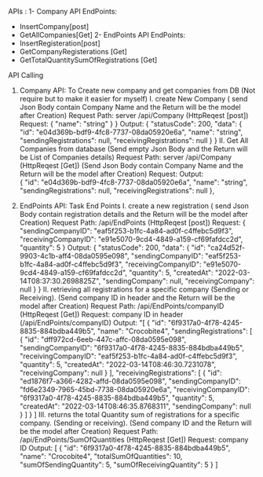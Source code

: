 APIs :
1- Company API
  EndPoints:
  - InsertCompany[post]
  - GetAllCompanies[Get]
2- EndPoints API
  EndPoints:
  - InsertRegisteration[post]
  - GetCompanyRegisterations [Get]
  - GetTotalQuantitySumOfRegistrations [Get]

API Calling 

1.	Company API:  To Create new company and get companies from DB
 (Not require but to make it easier for myself)
I.	create New Company 
( send Json Body contain Company Name and the Return will be the model after Creation)
Request Path: server /api/Company (HttpReqest [post])
          Request:
{
  "name": "string"
}
}
Output:
    {
  "statusCode": 200,
  "data": {
    "id": "e04d369b-bdf9-4fc8-7737-08da05920e6a",
    "name": "string",
    "sendingRegistrations": null,
    "receivingRegistrations": null
  	}
    }
II.	Get All Companies from database
(Send empty Json Body and the Return will be List of Companies details)
Request Path: server /api/Company (HttpReqest [Get])
(Send Json Body contain Company Name and the Return will be the model after Creation)
          Request:
Output:    
  {
   		 "id": "e04d369b-bdf9-4fc8-7737-08da05920e6a",
    "name": "string",
  		  "sendingRegistrations": null,
 		   "receivingRegistrations": null
  },

2.	EndPoints API: Task End Points
I.	create a new registration
( send Json Body contain registration details and the Return will be the model after Creation)
Request Path: /api/EndPoints (HttpReqest [post])
          Request:
{
  "sendingCompanyID": "eaf5f253-b1fc-4a84-ad0f-c4ffebc5d9f3",
  "receivingCompanyID": "e91e5070-9cd4-4849-a159-cf69fafdcc2d",
  "quantity": 5
} 
Output:
    {
  	"statusCode": 200,
  	"data": {
   		 "id": "ca24d52f-9903-4c1b-aff4-08da0595e098",
   		 "sendingCompanyID": "eaf5f253-b1fc-4a84-ad0f-c4ffebc5d9f3",
    		"receivingCompanyID": "e91e5070-9cd4-4849-a159-cf69fafdcc2d",
   		 "quantity": 5,
  		  "createdAt": "2022-03-14T08:37:30.2698825Z",
  		  "sendingCompany": null,
    		"receivingCompany": null
  		}
}
II.	 retrieving all registrations for a specific company (Sending or Receiving). 
  (Send company ID in header and the Return will be the model after Creation)
Request Path: /api/EndPoints/companyID (HttpReqest [Get])
          Request: company ID in header (/api/EndPoints/companyID)
Output:
  	"[
 	     {
  	        "id": "6f9317a0-4f78-4245-8835-884bdba449b5",
 	         "name": "Crocobite4",
  	          "sendingRegistrations": [
 {
       		     "id": "dff972cd-6eeb-447c-affc-08da0595e098",
    		    "sendingCompanyID": "6f9317a0-4f78-4245-8835-884bdba449b5",
       		    "receivingCompanyID": "eaf5f253-b1fc-4a84-ad0f-c4ffebc5d9f3",
                      "quantity": 5,
    		    "createdAt": "2022-03-14T08:46:30.7231078",
    		    "receivingCompany": null
  	 	   }
 	   	],
   	 "receivingRegistrations": [
        	      {
   	           "id": "ed1876f7-a366-4282-affd-08da0595e098",
     	          "sendingCompanyID": "fd6e2349-7965-45bd-7738-08da05920e6a",
           	          "receivingCompanyID": "6f9317a0-4f78-4245-8835-884bdba449b5",
 	          "quantity": 5,
    	          "createdAt": "2022-03-14T08:46:35.8768311",
    	         "sendingCompany": null
   	    }
 	   ]
 	 }
] 
III.	returns the total Quantity sum of registrations for a specific company. 
(Sending or receiving). 
  (Send company ID and the Return will be the model after Creation)
Request Path: /api/EndPoints/SumOfQuantities (HttpReqest [Get])
          Request: company ID
Output:
[
  {
    "id": "6f9317a0-4f78-4245-8835-884bdba449b5",
    "name": "Crocobite4",
    "totalSumOfQuantities": 10,
    "sumOfSendingQuantity": 5,
    "sumOfReceivingQuantity": 5
  }
]




